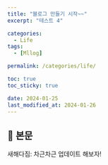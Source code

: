 ```yaml
---
title: "블로그 만들기 시작~~"
excerpt: "테스트 4"

categories:
  - Life
tags:
  - [Mllog]

permalink: /categories/life/

toc: true
toc_sticky: true

date: 2024-01-25
last_modified_at: 2024-01-26
---
```


## 🦥 본문

새해다짐: 차근차근 업데이트 해보자!